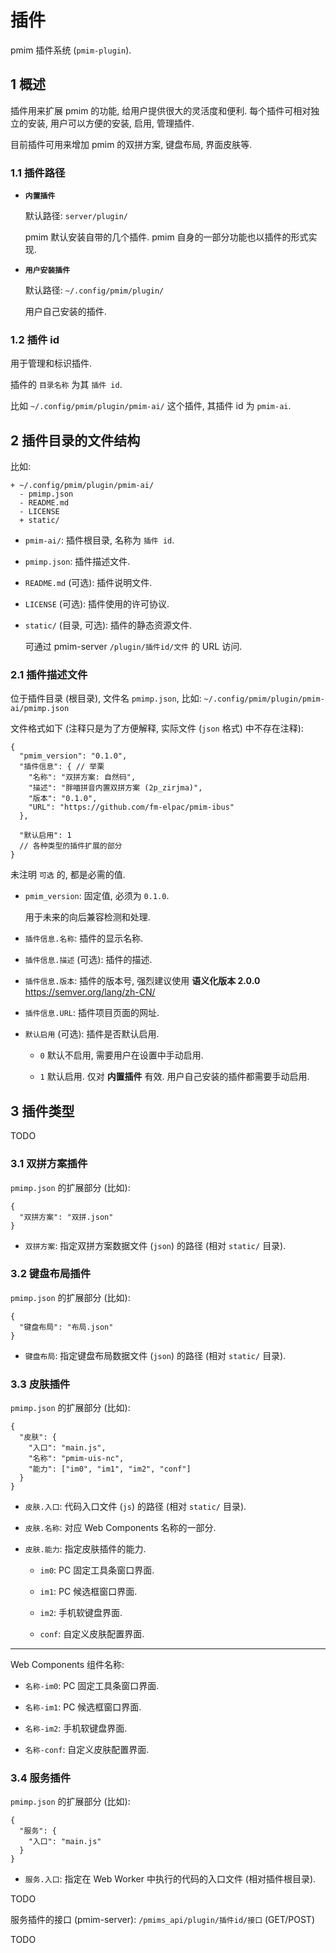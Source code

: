 # 插件

pmim 插件系统 (`pmim-plugin`).

## 1 概述

插件用来扩展 pmim 的功能, 给用户提供很大的灵活度和便利.
每个插件可相对独立的安装, 用户可以方便的安装, 启用, 管理插件.

目前插件可用来增加 pmim 的双拼方案, 键盘布局, 界面皮肤等.

### 1.1 插件路径

- **`内置插件`**

  默认路径: `server/plugin/`

  pmim 默认安装自带的几个插件. pmim 自身的一部分功能也以插件的形式实现.

- **`用户安装插件`**

  默认路径: `~/.config/pmim/plugin/`

  用户自己安装的插件.

### 1.2 插件 id

用于管理和标识插件.

插件的 `目录名称` 为其 `插件 id`.

比如 `~/.config/pmim/plugin/pmim-ai/` 这个插件, 其插件 id 为 `pmim-ai`.

## 2 插件目录的文件结构

比如:

```
+ ~/.config/pmim/plugin/pmim-ai/
  - pmimp.json
  - README.md
  - LICENSE
  + static/
```

- `pmim-ai/`: 插件根目录, 名称为 `插件 id`.

- `pmimp.json`: 插件描述文件.

- `README.md` (可选): 插件说明文件.

- `LICENSE` (可选): 插件使用的许可协议.

- `static/` (目录, 可选): 插件的静态资源文件.

  可通过 pmim-server `/plugin/插件id/文件` 的 URL 访问.

### 2.1 插件描述文件

位于插件目录 (根目录), 文件名 `pmimp.json`, 比如:
`~/.config/pmim/plugin/pmim-ai/pmimp.json`

文件格式如下 (注释只是为了方便解释, 实际文件 (`json` 格式) 中不存在注释):

```jsonc
{
  "pmim_version": "0.1.0",
  "插件信息": { // 举栗
    "名称": "双拼方案: 自然码",
    "描述": "胖喵拼音内置双拼方案 (2p_zirjma)",
    "版本": "0.1.0",
    "URL": "https://github.com/fm-elpac/pmim-ibus"
  },

  "默认启用": 1
  // 各种类型的插件扩展的部分
}
```

未注明 `可选` 的, 都是必需的值.

- `pmim_version`: 固定值, 必须为 `0.1.0`.

  用于未来的向后兼容检测和处理.

- `插件信息.名称`: 插件的显示名称.

- `插件信息.描述` (可选): 插件的描述.

- `插件信息.版本`: 插件的版本号, 强烈建议使用 **语义化版本 2.0.0**
  <https://semver.org/lang/zh-CN/>

- `插件信息.URL`: 插件项目页面的网址.

- `默认启用` (可选): 插件是否默认启用.

  - `0` 默认不启用, 需要用户在设置中手动启用.

  - `1` 默认启用. 仅对 **内置插件** 有效. 用户自己安装的插件都需要手动启用.

## 3 插件类型

TODO

### 3.1 双拼方案插件

`pmimp.json` 的扩展部分 (比如):

```jsonc
{
  "双拼方案": "双拼.json"
}
```

- `双拼方案`: 指定双拼方案数据文件 (`json`) 的路径 (相对 `static/` 目录).

### 3.2 键盘布局插件

`pmimp.json` 的扩展部分 (比如):

```jsonc
{
  "键盘布局": "布局.json"
}
```

- `键盘布局`: 指定键盘布局数据文件 (`json`) 的路径 (相对 `static/` 目录).

### 3.3 皮肤插件

`pmimp.json` 的扩展部分 (比如):

```jsonc
{
  "皮肤": {
    "入口": "main.js",
    "名称": "pmim-uis-nc",
    "能力": ["im0", "im1", "im2", "conf"]
  }
}
```

- `皮肤.入口`: 代码入口文件 (`js`) 的路径 (相对 `static/` 目录).

- `皮肤.名称`: 对应 Web Components 名称的一部分.

- `皮肤.能力`: 指定皮肤插件的能力.

  - `im0`: PC 固定工具条窗口界面.

  - `im1`: PC 候选框窗口界面.

  - `im2`: 手机软键盘界面.

  - `conf`: 自定义皮肤配置界面.

---

Web Components 组件名称:

- `名称-im0`: PC 固定工具条窗口界面.

- `名称-im1`: PC 候选框窗口界面.

- `名称-im2`: 手机软键盘界面.

- `名称-conf`: 自定义皮肤配置界面.

### 3.4 服务插件

`pmimp.json` 的扩展部分 (比如):

```jsonc
{
  "服务": {
    "入口": "main.js"
  }
}
```

- `服务.入口`: 指定在 Web Worker 中执行的代码的入口文件 (相对插件根目录).

TODO

服务插件的接口 (pmim-server): `/pmims_api/plugin/插件id/接口` (GET/POST)

TODO

